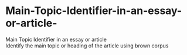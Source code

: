 # Main-Topic-Identifier-in-an-essay-or-article-
Main Topic Identifier in an essay or article  
Identify the main topic or heading of the article using brown corpus
